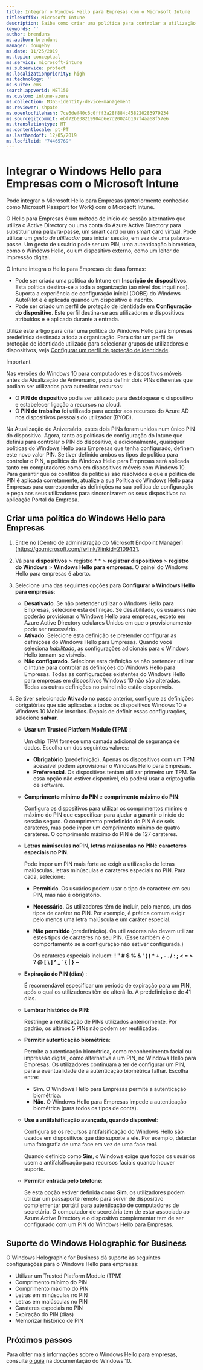 ```yaml
---
title: Integrar o Windows Hello para Empresas com o Microsoft Intune
titleSuffix: Microsoft Intune
description: Saiba como criar uma política para controlar a utilização do Windows Hello para Empresas em dispositivos geridos."
keywords: ''
author: brenduns
ms.author: brenduns
manager: dougeby
ms.date: 11/25/2019
ms.topic: conceptual
ms.service: microsoft-intune
ms.subservice: protect
ms.localizationpriority: high
ms.technology: ''
ms.suite: ems
search.appverid: MET150
ms.custom: intune-azure
ms.collection: M365-identity-device-management
ms.reviewer: shpate
ms.openlocfilehash: 7ce6def40c6c0fff3a28f884c458220283979234
ms.sourcegitcommit: ebf72b038219904d6e7d20024b107f4aa68f57e6
ms.translationtype: MT
ms.contentlocale: pt-PT
ms.lasthandoff: 12/05/2019
ms.locfileid: "74465769"
---
```

# <a name="integrate-windows-hello-for-business-with-microsoft-intune"></a>Integrar o Windows Hello para Empresas com o Microsoft Intune  

Pode integrar o Microsoft Hello para Empresas (anteriormente conhecido como Microsoft Passport for Work) com o Microsoft Intune.

 O Hello para Empresas é um método de início de sessão alternativo que utiliza o Active Directory ou uma conta do Azure Active Directory para substituir uma palavra-passe, um smart card ou um smart card virtual. Pode utilizar um *gesto de utilizador* para iniciar sessão, em vez de uma palavra-passe. Um gesto de usuário pode ser um PIN, uma autenticação biométrica, como o Windows Hello, ou um dispositivo externo, como um leitor de impressão digital.

O Intune integra o Hello para Empresas de duas formas:

- Pode ser criada uma política do Intune em **Inscrição de dispositivos**. Esta política destina-se a toda a organização (ao nível dos inquilinos). Suporta a experiência de configuração inicial (OOBE) do Windows AutoPilot e é aplicada quando um dispositivo é inscrito. 
- Pode ser criado um perfil de proteção de identidade em **Configuração do dispositivo**. Este perfil destina-se aos utilizadores e dispositivos atribuídos e é aplicado durante a entrada. 

Utilize este artigo para criar uma política do Windows Hello para Empresas predefinida destinada a toda a organização. Para criar um perfil de proteção de identidade utilizado para selecionar grupos de utilizadores e dispositivos, veja [Configurar um perfil de proteção de identidade](identity-protection-configure.md).  

<!--- - You can store authentication certificates in the Windows Hello for Business key storage provider (KSP). For more information, see [Secure resource access with certificate profiles in Microsoft Intune](secure-resource-access-with-certificate-profiles.md). --->

> [!IMPORTANT]
> Nas versões do Windows 10 para computadores e dispositivos móveis antes da Atualização de Aniversário, podia definir dois PINs diferentes que podiam ser utilizados para autenticar recursos:
> - O **PIN do dispositivo** podia ser utilizado para desbloquear o dispositivo e estabelecer ligação a recursos na cloud.
> - O **PIN de trabalho** foi utilizado para aceder aos recursos do Azure AD nos dispositivos pessoais do utilizador (BYOD).
> 
> Na Atualização de Aniversário, estes dois PINs foram unidos num único PIN do dispositivo.
> Agora, tanto as políticas de configuração do Intune que definiu para controlar o PIN do dispositivo, e adicionalmente, quaisquer políticas do Windows Hello para Empresas que tenha configurado, definem este novo valor PIN.
> Se tiver definido ambos os tipos de política para controlar o PIN, a política do Windows Hello para Empresas será aplicada tanto em computadores como em dispositivos móveis com Windows 10.
> Para garantir que os conflitos de políticas são resolvidos e que a política de PIN é aplicada corretamente, atualize a sua Política do Windows Hello para Empresas para corresponder às definições na sua política de configuração e peça aos seus utilizadores para sincronizarem os seus dispositivos na aplicação Portal da Empresa.



## <a name="create-a-windows-hello-for-business-policy"></a>Criar uma política do Windows Hello para Empresas

1. Entre no [Centro de administração do Microsoft Endpoint Manager] (https://go.microsoft.com/fwlink/?linkid=2109431.

2. Vá para **dispositivos** > registro * * > **registrar dispositivos** > **registro do Windows** > **Windows Hello para empresas**. O painel do Windows Hello para empresas é aberto.

3. Selecione uma das seguintes opções para **Configurar o Windows Hello para empresas**:

    - **Desativado**. Se não pretender utilizar o Windows Hello para Empresas, selecione esta definição. Se desabilitado, os usuários não poderão provisionar o Windows Hello para empresas, exceto em Azure Active Directory celulares Unidos em que o provisionamento pode ser necessário.
    - **Ativado**. Selecione esta definição se pretender configurar as definições do Windows Hello para Empresas.  Quando você seleciona *habilitado*, as configurações adicionais para o Windows Hello tornam-se visíveis.
    - **Não configurado**. Selecione esta definição se não pretender utilizar o Intune para controlar as definições do Windows Hello para Empresas. Todas as configurações existentes do Windows Hello para empresas em dispositivos Windows 10 não são alteradas. Todas as outras definições no painel não estão disponíveis.

4. Se tiver selecionado **Ativado** no passo anterior, configure as definições obrigatórias que são aplicadas a todos os dispositivos Windows 10 e Windows 10 Mobile inscritos. Depois de definir essas configurações, selecione **salvar**.

   - **Usar um Trusted Platform Module (TPM)** :

     Um chip TPM fornece uma camada adicional de segurança de dados. Escolha um dos seguintes valores:

     - **Obrigatório** (predefinição). Apenas os dispositivos com um TPM acessível podem aprovisionar o Windows Hello para Empresas.
     - **Preferencial**. Os dispositivos tentam utilizar primeiro um TPM. Se essa opção não estiver disponível, ela poderá usar a criptografia de software.

   - **Comprimento mínimo do PIN** e **comprimento máximo do PIN**:

     Configura os dispositivos para utilizar os comprimentos mínimo e máximo do PIN que especificar para ajudar a garantir o início de sessão seguro. O comprimento predefinido do PIN é de seis carateres, mas pode impor um comprimento mínimo de quatro carateres. O comprimento máximo do PIN é de 127 carateres.

   - **Letras minúsculas no**PIN, **letras maiúsculas no PIN**e **caracteres especiais no PIN**.

     Pode impor um PIN mais forte ao exigir a utilização de letras maiúsculas, letras minúsculas e carateres especiais no PIN. Para cada, selecione:

     - **Permitido**. Os usuários podem usar o tipo de caractere em seu PIN, mas não é obrigatório.

     - **Necessário**. Os utilizadores têm de incluir, pelo menos, um dos tipos de caráter no PIN. Por exemplo, é prática comum exigir pelo menos uma letra maiúscula e um caráter especial.

     - **Não permitido** (predefinição). Os utilizadores não devem utilizar estes tipos de carateres no seu PIN. (Esse também é o comportamento se a configuração não estiver configurada.)

       Os carateres especiais incluem: **! " # $ % &amp; ' ( ) &#42; + , - . / : ; &lt; = &gt; ? @ [ \ ] ^ _ &#96; { &#124; } ~**

   - **Expiração do PIN (dias)** :

     É recomendável especificar um período de expiração para um PIN, após o qual os utilizadores têm de alterá-lo. A predefinição é de 41 dias.

   - **Lembrar histórico de PIN**:

     Restringe a reutilização de PINs utilizados anteriormente. Por padrão, os últimos 5 PINs não podem ser reutilizados.

   - **Permitir autenticação biométrica**:

     Permite a autenticação biométrica, como reconhecimento facial ou impressão digital, como alternativa a um PIN, no Windows Hello para Empresas. Os utilizadores continuam a ter de configurar um PIN, para a eventualidade de a autenticação biométrica falhar. Escolha entre:

     - **Sim**. O Windows Hello para Empresas permite a autenticação biométrica.
     - **Não**. O Windows Hello para Empresas impede a autenticação biométrica (para todos os tipos de conta).

   - **Use a antifalsificação avançada, quando disponível**:

     Configura se os recursos antifalsificação do Windows Hello são usados em dispositivos que dão suporte a ele. Por exemplo, detectar uma fotografia de uma face em vez de uma face real.

     Quando definido como **Sim**, o Windows exige que todos os usuários usem a antifalsificação para recursos faciais quando houver suporte.

   - **Permitir entrada pelo telefone**:

     Se esta opção estiver definida como **Sim**, os utilizadores podem utilizar um passaporte remoto para servir de dispositivo complementar portátil para autenticação de computadores de secretária. O computador de secretária tem de estar associado ao Azure Active Directory e o dispositivo complementar tem de ser configurado com um PIN do Windows Hello para Empresas.

## <a name="windows-holographic-for-business-support"></a>Suporte do Windows Holographic for Business

O Windows Holographic for Business dá suporte às seguintes configurações para o Windows Hello para empresas:

- Utilizar um Trusted Platform Module (TPM)
- Comprimento mínimo do PIN
- Comprimento máximo do PIN
- Letras em minúsculas no PIN
- Letras em maiúsculas no PIN
- Carateres especiais no PIN
- Expiração do PIN (dias)
- Memorizar histórico de PIN

## <a name="next-steps"></a>Próximos passos

Para obter mais informações sobre o Windows Hello para empresas, consulte [o guia](https://technet.microsoft.com/library/mt589441.aspx) na documentação do Windows 10.
